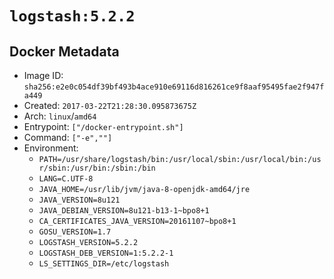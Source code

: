 # `logstash:5.2.2`

## Docker Metadata

- Image ID: `sha256:e2e0c054df39bf493b4ace910e69116d816261ce9f8aaf95495fae2f947fa449`
- Created: `2017-03-22T21:28:30.095873675Z`
- Arch: `linux`/`amd64`
- Entrypoint: `["/docker-entrypoint.sh"]`
- Command: `["-e",""]`
- Environment:
  - `PATH=/usr/share/logstash/bin:/usr/local/sbin:/usr/local/bin:/usr/sbin:/usr/bin:/sbin:/bin`
  - `LANG=C.UTF-8`
  - `JAVA_HOME=/usr/lib/jvm/java-8-openjdk-amd64/jre`
  - `JAVA_VERSION=8u121`
  - `JAVA_DEBIAN_VERSION=8u121-b13-1~bpo8+1`
  - `CA_CERTIFICATES_JAVA_VERSION=20161107~bpo8+1`
  - `GOSU_VERSION=1.7`
  - `LOGSTASH_VERSION=5.2.2`
  - `LOGSTASH_DEB_VERSION=1:5.2.2-1`
  - `LS_SETTINGS_DIR=/etc/logstash`
